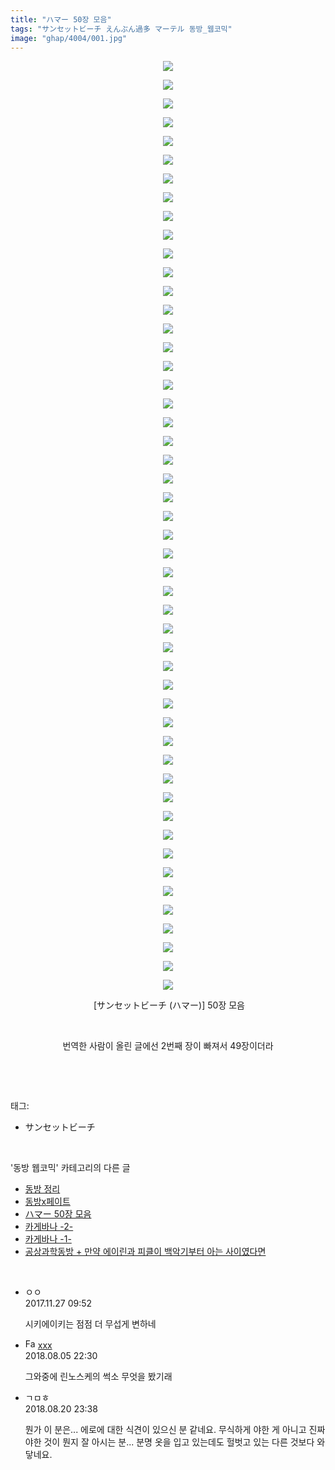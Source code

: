```yaml
---
title: "ハマー 50장 모음"
tags: "サンセットビーチ えんぶん過多 マーテル 동방_웹코믹"
image: "ghap/4004/001.jpg"
---
```

<div class="article">
<p style="text-align: center; clear: none; float: none;"><img src="{{ site.nasurl }}/ghap/4004/001.jpg"/></p>
<p style="text-align: center; clear: none; float: none;"><img src="{{ site.nasurl }}/ghap/4004/002.jpg"/></p>
<p style="text-align: center; clear: none; float: none;"><img src="{{ site.nasurl }}/ghap/4004/003.jpg"/></p>
<p style="text-align: center; clear: none; float: none;"><img src="{{ site.nasurl }}/ghap/4004/004.png"/></p>
<p style="text-align: center; clear: none; float: none;"><img src="{{ site.nasurl }}/ghap/4004/005.jpg"/></p>
<p style="text-align: center; clear: none; float: none;"><img src="{{ site.nasurl }}/ghap/4004/006.png"/></p>
<p style="text-align: center; clear: none; float: none;"><img src="{{ site.nasurl }}/ghap/4004/007.png"/></p>
<p style="text-align: center; clear: none; float: none;"><img src="{{ site.nasurl }}/ghap/4004/008.png"/></p>
<p style="text-align: center; clear: none; float: none;"><img src="{{ site.nasurl }}/ghap/4004/009.png"/></p>
<p style="text-align: center; clear: none; float: none;"><img src="{{ site.nasurl }}/ghap/4004/010.jpg"/></p>
<p style="text-align: center; clear: none; float: none;"><img src="{{ site.nasurl }}/ghap/4004/011.png"/></p>
<p style="text-align: center; clear: none; float: none;"><img src="{{ site.nasurl }}/ghap/4004/012.png"/></p>
<p style="text-align: center; clear: none; float: none;"><img src="{{ site.nasurl }}/ghap/4004/013.jpg"/></p>
<p style="text-align: center; clear: none; float: none;"><img src="{{ site.nasurl }}/ghap/4004/014.png"/></p>
<p style="text-align: center; clear: none; float: none;"><img src="{{ site.nasurl }}/ghap/4004/015.png"/></p>
<p style="text-align: center; clear: none; float: none;"><img src="{{ site.nasurl }}/ghap/4004/016.png"/></p>
<p style="text-align: center; clear: none; float: none;"><img src="{{ site.nasurl }}/ghap/4004/017.png"/></p>
<p style="text-align: center; clear: none; float: none;"><img src="{{ site.nasurl }}/ghap/4004/018.png"/></p>
<p style="text-align: center; clear: none; float: none;"><img src="{{ site.nasurl }}/ghap/4004/019.png"/></p>
<p style="text-align: center; clear: none; float: none;"><img src="{{ site.nasurl }}/ghap/4004/020.png"/></p>
<p style="text-align: center; clear: none; float: none;"><img src="{{ site.nasurl }}/ghap/4004/021.png"/></p>
<p style="text-align: center; clear: none; float: none;"><img src="{{ site.nasurl }}/ghap/4004/022.png"/></p>
<p style="text-align: center; clear: none; float: none;"><img src="{{ site.nasurl }}/ghap/4004/023.png"/></p>
<p style="text-align: center; clear: none; float: none;"><img src="{{ site.nasurl }}/ghap/4004/024.png"/></p>
<p style="text-align: center; clear: none; float: none;"><img src="{{ site.nasurl }}/ghap/4004/025.png"/></p>
<p style="text-align: center; clear: none; float: none;"><img src="{{ site.nasurl }}/ghap/4004/026.png"/></p>
<p style="text-align: center; clear: none; float: none;"><img src="{{ site.nasurl }}/ghap/4004/027.png"/></p>
<p style="text-align: center; clear: none; float: none;"><img src="{{ site.nasurl }}/ghap/4004/028.jpg"/></p>
<p style="text-align: center; clear: none; float: none;"><img src="{{ site.nasurl }}/ghap/4004/029.png"/></p>
<p style="text-align: center; clear: none; float: none;"><img src="{{ site.nasurl }}/ghap/4004/030.png"/></p>
<p style="text-align: center; clear: none; float: none;"><img src="{{ site.nasurl }}/ghap/4004/031.png"/></p>
<p style="text-align: center; clear: none; float: none;"><img src="{{ site.nasurl }}/ghap/4004/032.png"/></p>
<p style="text-align: center; clear: none; float: none;"><img src="{{ site.nasurl }}/ghap/4004/033.jpg"/></p>
<p style="text-align: center; clear: none; float: none;"><img src="{{ site.nasurl }}/ghap/4004/034.png"/></p>
<p style="text-align: center; clear: none; float: none;"><img src="{{ site.nasurl }}/ghap/4004/035.jpg"/></p>
<p style="text-align: center; clear: none; float: none;"><img src="{{ site.nasurl }}/ghap/4004/036.png"/></p>
<p style="text-align: center; clear: none; float: none;"><img src="{{ site.nasurl }}/ghap/4004/037.png"/></p>
<p style="text-align: center; clear: none; float: none;"><img src="{{ site.nasurl }}/ghap/4004/038.png"/></p>
<p style="text-align: center; clear: none; float: none;"><img src="{{ site.nasurl }}/ghap/4004/039.png"/></p>
<p style="text-align: center; clear: none; float: none;"><img src="{{ site.nasurl }}/ghap/4004/040.png"/></p>
<p style="text-align: center; clear: none; float: none;"><img src="{{ site.nasurl }}/ghap/4004/041.jpg"/></p>
<p style="text-align: center; clear: none; float: none;"><img src="{{ site.nasurl }}/ghap/4004/042.jpg"/></p>
<p style="text-align: center; clear: none; float: none;"><img src="{{ site.nasurl }}/ghap/4004/043.jpg"/></p>
<p style="text-align: center; clear: none; float: none;"><img src="{{ site.nasurl }}/ghap/4004/044.jpg"/></p>
<p style="text-align: center; clear: none; float: none;"><img src="{{ site.nasurl }}/ghap/4004/045.jpg"/></p>
<p style="text-align: center; clear: none; float: none;"><img src="{{ site.nasurl }}/ghap/4004/046.png"/></p>
<p style="text-align: center; clear: none; float: none;"><img src="{{ site.nasurl }}/ghap/4004/047.png"/></p>
<p style="text-align: center; clear: none; float: none;"><img src="{{ site.nasurl }}/ghap/4004/048.jpg"/></p>
<p style="text-align: center; clear: none; float: none;"><img src="{{ site.nasurl }}/ghap/4004/049.jpg"/></p>
<p style="text-align: center; clear: none; float: none;"><img src="{{ site.nasurl }}/ghap/4004/050.jpg"/></p>
<p style="text-align: center; clear: none; float: none;"> [サンセットビーチ (ハマー)] 50장 모음</p>
<p style="text-align: center; clear: none; float: none;"><br/></p>
<p style="text-align: center; clear: none; float: none;">번역한 사람이 올린 글에선 2번째 장이 빠져서 49장이더라</p>
<p><br/></p>
</div><br/>
<div class="tagTrail">
<p>태그: </p>
<ul>
<li>サンセットビーチ</li>
</ul>
</div><br/>
<div class="another">
<p>'동방 웹코믹' 카테고리의 다른 글</p>
<ul>
<li><a href="/2017-12-01-ghap_4016">동방 정리</a></li>
<li><a href="/2017-11-27-ghap_4005">동방x페이트</a></li>
<li><a href="/2017-11-27-ghap_4004">ハマー 50장 모음</a></li>
<li><a href="/2017-11-27-ghap_4002">카게바나 -2-</a></li>
<li><a href="/2017-11-27-ghap_4001">카게바나 -1-</a></li>
<li><a href="/2017-11-27-ghap_4000">공상과학동방 + 만약 에이린과 피클이 백악기부터 아는 사이였다면</a></li>
</ul>
</div><br/>
<div class="cb_module cb_fluid">
<div class="cb_wrt cb_profile">
<div class="comment">
<ul>
<li class="cb_thumb_off" id="comment15138247">
<div class="cb_comment_area">
<div class="cb_info_area">
<div class="cb_section">
<span class="cb_nick_name">ㅇㅇ</span>
</div>
<div class="cb_section">
<span class="cb_date">2017.11.27 09:52 </span>
</div>
</div>
<div class="cb_dsc_comment">
<p class="cb_dsc">
											시키에이키는 점점 더 무섭게 변하네
										</p>
</div>
</div></li>
<li class="cb_thumb_off" id="comment15301464">
<div class="cb_comment_area">
<div class="cb_info_area">
<div class="cb_section">
<span class="cb_nick_name"><img alt="Favicon of http://qksxodid12@naver.com" height="16" onerror="this.onerror=null;this.parentNode.removeChild(this)" src="http://naver.com/favicon.ico" width="16"/> <a href="http://qksxodid12@naver.com" onclick="return openLinkInNewWindow(this)">xxx</a></span>
</div>
<div class="cb_section">
<span class="cb_date">2018.08.05 22:30 </span>
</div>
</div>
<div class="cb_dsc_comment">
<p class="cb_dsc">
											그와중에 린노스케의 썩소 무엇을 봤기래
										</p>
</div>
</div></li>
<li class="cb_thumb_off" id="comment15313103">
<div class="cb_comment_area">
<div class="cb_info_area">
<div class="cb_section">
<span class="cb_nick_name">ㄱㅁㅎ</span>
</div>
<div class="cb_section">
<span class="cb_date">2018.08.20 23:38 </span>
</div>
</div>
<div class="cb_dsc_comment">
<p class="cb_dsc">
											뭔가 이 분은... 에로에 대한 식견이 있으신 분 같네요. 무식하게 야한 게 아니고 진짜 야한 것이 뭔지 잘 아시는 분... 분명 옷을 입고 있는데도 헐벗고 있는 다른 것보다 와닿네요.
										</p>
</div>
</div></li>
</ul>
</div>
</div><!-- commentList close -->
</div><br/>
